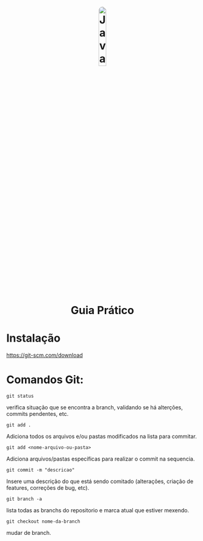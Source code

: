 <h1 align="center">
    <img style="border-radius: 50%" alt="JavaScript" title="#estudosJs" src="https://fofxacademy.com/wp-content/uploads/2020/01/install-git-for-multiple-users.png" width='20%' align="center"/>
    <br>
    Guia Prático
</h1>

# Instalação 
https://git-scm.com/download

# Comandos Git:

`git status`

verifica situação que se encontra a branch, validando se há alterções, commits pendentes, etc.

`git add .`

Adiciona todos os arquivos e/ou pastas modificados na lista para commitar. 

`git add <nome-arquivo-ou-pasta>`

Adiciona arquivos/pastas específicas para realizar o commit na sequencia.

`git commit -m "descricao"`

Insere uma descrição do que está sendo comitado (alterações, criação de features, correções de bug, etc).

`git branch -a`

lista todas as branchs do repositorio e marca atual que estiver mexendo.

`git checkout nome-da-branch`

mudar de branch.
